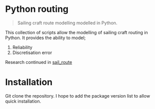 # Python routing

> Sailing craft route modelling modelled in Python.

This collection of scripts allow the modelling of sailing craft routing in Python. It provides the ability to model;

1. Reliability
2. Discretisation error

Research continued in [sail_route](https://github.com/TAJD/sail_route.jl)

# Installation

Git clone the repository. I hope to add the package version list to allow quick installation.
